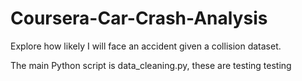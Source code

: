 # Coursera-Car-Crash-Analysis
Explore how likely I will face an accident given a collision dataset.

The main Python script is data_cleaning.py, these are testing testing
